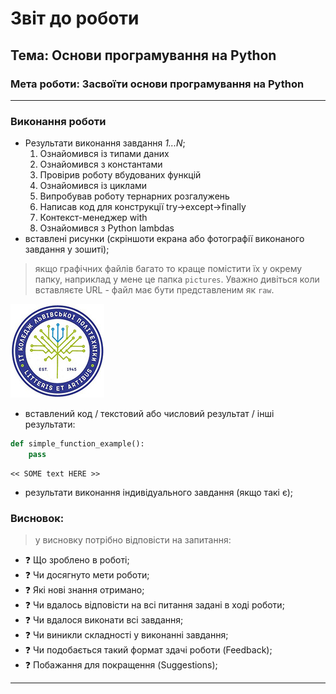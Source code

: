 # Звіт до роботи
## Тема: Основи програмування на Python
### Мета роботи: Засвоїти основи програмування на Python
---
### Виконання роботи
- Результати виконання завдання *1...N*;
    1. Ознайомився із типами даних
    1. Ознайомився з константами
    1. Провірив роботу вбудованих функцій
    1. Ознайомився із циклами
    1. Випробував роботу тернарних розгалужень
    1. Написав код для конструкції try->except->finally
    1. Контекст-менеджер with
    1. Ознайомився з Python lambdas
- вставлені рисунки (скріншоти екрана або фотографії виконаного завдання у зошиті);
> якщо графічних файлів багато то краще помістити їх у окрему папку, наприклад у мене це папка `pictures`. Уважно дивіться коли вставляєте URL - файл має бути представленим як `raw`. 

![alt text](https://github.com/BobasB/it_college/raw/main/reports/pictures/logo-lit.jpg "ІТ Коледж")

- вставлений код / текстовий або числовий результат / інші результати:
```python
def simple_function_example():
    pass
```
```text
<< SOME text HERE >>
```

- результати виконання індивідуального завдання (якщо такі є);

### Висновок: 
> у висновку потрібно відповісти на запитання:
- :question: Що зроблено в роботі;
- :question: Чи досягнуто мети роботи;
- :question: Які нові знання отримано;
- :question: Чи вдалось відповісти на всі питання задані в ході роботи;
- :question: Чи вдалося виконати всі завдання;
- :question: Чи виникли складності у виконанні завдання;
- :question: Чи подобається такий формат здачі роботи (Feedback);
- :question: Побажання для покращення (Suggestions);
---